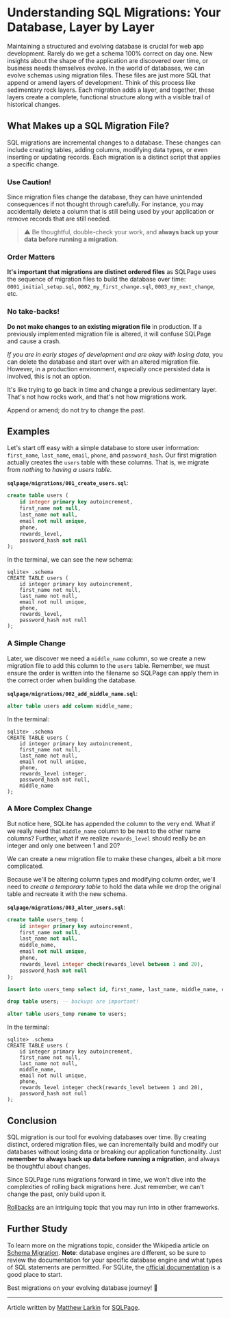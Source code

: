 # Understanding SQL Migrations: Your Database, Layer by Layer

Maintaining a structured and evolving database is crucial for web app development. Rarely do we get a schema 100% correct on day one. New insights about the shape of the application are discovered over time, or business needs themselves evolve. In the world of databases, we can evolve schemas using migration files. These files are just more SQL that append or amend layers of development. Think of this process like sedimentary rock layers. Each migration adds a layer, and together, these layers create a complete, functional structure along with a visible trail of historical changes.

## What Makes up a SQL Migration File?

SQL migrations are incremental changes to a database. These changes can include creating tables, adding columns, modifying data types, or even inserting or updating records. Each migration is a distinct script that applies a specific change.

### Use Caution!

Since migration files change the database, they can have unintended consequences if not thought through carefully. For instance, you may accidentally delete a column that is still being used by your application or remove records that are still needed.

> ⚠️ Be thoughtful, double-check your work, and **always back up your data before running a migration**.

### Order Matters

**It's important that migrations are distinct ordered files** as SQLPage uses the sequence of migration files to build the database over time: `0001_initial_setup.sql`, `0002_my_first_change.sql`, `0003_my_next_change`, etc.

### No take-backs!

**Do not make changes to an existing migration file** in production. If a previously implemented migration file is altered, it will confuse SQLPage and cause a crash.

*If you are in early stages of development and are okay with losing data*, you can delete the database and start over with an altered migration file. However, in a production environment, especially once persisted data is involved, this is not an option.

It's like trying to go back in time and change a previous sedimentary layer. That's not how rocks work, and that's not how migrations work.

Append or amend; do not try to change the past.

## Examples

Let's start off easy with a simple database to store user information: `first_name`, `last_name`, `email`, `phone`, and `password_hash`. Our first migration actually creates the `users` table with these columns. That is, we migrate from *nothing* to *having a users table*.

**`sqlpage/migrations/001_create_users.sql`**:
```sql
create table users (
	id integer primary key autoincrement,
	first_name not null,
	last_name not null,
	email not null unique,
	phone,
	rewards_level,
	password_hash not null
);
```

In the terminal, we can see the new schema:

```console
sqlite> .schema
CREATE TABLE users (
	id integer primary key autoincrement,
	first_name not null,
	last_name not null,
	email not null unique,
	phone,
	rewards_level,
	password_hash not null
);
```

### A Simple Change

Later, we discover we need a `middle_name` column, so we create a new migration file to add this column to the `users` table. Remember, we must ensure the order is written into the filename so SQLPage can apply them in the correct order when building the database.

**`sqlpage/migrations/002_add_middle_name.sql`**:
```sql
alter table users add column middle_name;
```

In the terminal:

```console
sqlite> .schema
CREATE TABLE users (
	id integer primary key autoincrement,
	first_name not null,
	last_name not null,
	email not null unique,
	phone,
	rewards_level integer,
	password_hash not null,
	middle_name
);
```

### A More Complex Change

But notice here, SQLite has appended the column to the very end. What if we really need that `middle_name` column to be next to the other name columns? Further, what if we realize `rewards_level` should really be an integer and only one between 1 and 20?

We can create a new migration file to make these changes, albeit a bit more complicated.

Because we'll be altering column types and modifying column order, we'll need to *create a temporary table* to hold the data while we drop the original table and recreate it with the new schema.

**`sqlpage/migrations/003_alter_users.sql`**:
```sql
create table users_temp (
	id integer primary key autoincrement,
	first_name not null,
	last_name not null,
	middle_name,
	email not null unique,
	phone,
	rewards_level integer check(rewards_level between 1 and 20),
	password_hash not null
);

insert into users_temp select id, first_name, last_name, middle_name, email, phone, rewards_level, password_hash from users;

drop table users; -- backups are important!

alter table users_temp rename to users;
```

In the terminal:

```console
sqlite> .schema
CREATE TABLE users (
	id integer primary key autoincrement,
	first_name not null,
	last_name not null,
	middle_name,
	email not null unique,
	phone,
	rewards_level integer check(rewards_level between 1 and 20),
	password_hash not null
);
```

## Conclusion

SQL migration is our tool for evolving databases over time. By creating distinct, ordered migration files, we can incrementally build and modify our databases without losing data or breaking our application functionality. Just **remember to always back up data before running a migration**, and always be thoughtful about changes.

Since SQLPage runs migrations forward in time, we won't dive into the complexities of rolling back migrations here. Just remember, we can't change the past, only build upon it.

[Rollbacks](https://en.wikipedia.org/wiki/Rollback_(data_management)) are an intriguing topic that you may run into in other frameworks.

## Further Study

To learn more on the migrations topic, consider the Wikipedia article on [Schema Migration](https://en.wikipedia.org/wiki/Schema_migration). **Note**: database engines are different, so be sure to review the documentation for your specific database engine and what types of SQL statements are permitted. For SQLite, the [official documentation](https://www.sqlite.org/lang_altertable.html) is a good place to start.

Best migrations on your evolving database journey! 👋

---

Article written by [Matthew Larkin](https://github.com/matthewlarkin) for [SQLPage](https://sql.datapage.app/).